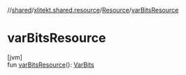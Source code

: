 //[shared](../../../index.md)/[xlitekt.shared.resource](../index.md)/[Resource](index.md)/[varBitsResource](var-bits-resource.md)

# varBitsResource

[jvm]\
fun [varBitsResource](var-bits-resource.md)(): [VarBits](../-var-bits/index.md)
